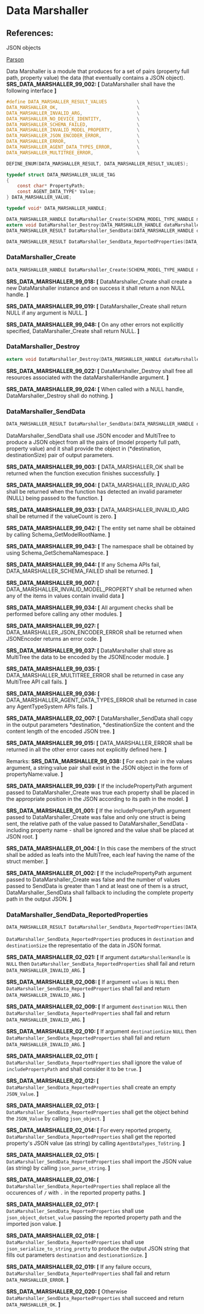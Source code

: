 # Data Marshaller

## References: 
JSON objects

[Parson](https://github.com/kgabis/parson)  


Data Marshaller is a module that produces for a set of pairs (property full path, property value) the data (that eventually contains a JSON object).
**SRS_DATA_MARSHALLER_99_002: [**  DataMarshaller shall have the following interface **]**

```c
#define DATA_MARSHALLER_RESULT_VALUES           \
DATA_MARSHALLER_OK,                             \
DATA_MARSHALLER_INVALID_ARG,                    \
DATA_MARSHALLER_NO_DEVICE_IDENTITY,             \
DATA_MARSHALLER_SCHEMA_FAILED,                  \
DATA_MARSHALLER_INVALID_MODEL_PROPERTY,         \
DATA_MARSHALLER_JSON_ENCODER_ERROR,             \
DATA_MARSHALLER_ERROR,                          \
DATA_MARSHALLER_AGENT_DATA_TYPES_ERROR,         \
DATA_MARSHALLER_MULTITREE_ERROR,                \

DEFINE_ENUM(DATA_MARSHALLER_RESULT, DATA_MARSHALLER_RESULT_VALUES);

typedef struct DATA_MARSHALLER_VALUE_TAG
{
    const char* PropertyPath;
    const AGENT_DATA_TYPE* Value;
} DATA_MARSHALLER_VALUE;

typedef void* DATA_MARSHALLER_HANDLE;

DATA_MARSHALLER_HANDLE DataMarshaller_Create(SCHEMA_MODEL_TYPE_HANDLE modelHandle, bool includePropertyPath);
extern void DataMarshaller_Destroy(DATA_MARSHALLER_HANDLE dataMarshallerHandle);
DATA_MARSHALLER_RESULT DataMarshaller_SendData(DATA_MARSHALLER_HANDLE dataMarshallerHandle, size_t valueCount, const DATA_MARSHALLER_VALUE* values, unsigned char** destination, size_t* destinationSize);

DATA_MARSHALLER_RESULT DataMarshaller_SendData_ReportedProperties(DATA_MARSHALLER_HANDLE dataMarshallerHandle, VECTOR_HANDLE values, unsigned char** destination, size_t* destinationSize);
```

### DataMarshaller_Create
```c
DATA_MARSHALLER_HANDLE DataMarshaller_Create(SCHEMA_MODEL_TYPE_HANDLE modelHandle, bool includePropertyPath)
```

**SRS_DATA_MARSHALLER_99_018: [**  DataMarshaller_Create shall create a new DataMarshaller instance and on success it shall return a non NULL handle. **]**

**SRS_DATA_MARSHALLER_99_019: [**  DataMarshaller_Create shall return NULL if any argument is NULL. **]**

**SRS_DATA_MARSHALLER_99_048: [** On any other errors not explicitly specified, DataMarshaller_Create shall return NULL. **]**

### DataMarshaller_Destroy
```c
extern void DataMarshaller_Destroy(DATA_MARSHALLER_HANDLE dataMarshallerHandle);
```

**SRS_DATA_MARSHALLER_99_022: [**  DataMarshaller_Destroy shall free all resources associated with the dataMarshallerHandle argument. **]**

**SRS_DATA_MARSHALLER_99_024: [**  When called with a NULL handle, DataMarshaller_Destroy shall do nothing. **]**

### DataMarshaller_SendData
```c
DATA_MARSHALLER_RESULT DataMarshaller_SendData(DATA_MARSHALLER_HANDLE dataMarshallerHandle, size_t valueCount, const DATA_MARSHALLER_VALUE* values, unsigned char** destination, size_t* destinationSize)
```

DataMarshaller_SendData shall use JSON encoder and MultiTree to produce a JSON object from all the pairs of (model property full path, property value) and it shall provide the object in (*destination, destinationSize) pair of output parameters.

**SRS_DATA_MARSHALLER_99_003: [**  DATA_MARSHALLER_OK shall be returned when the function execution finishes successfully. **]**

**SRS_DATA_MARSHALLER_99_004: [**  DATA_MARSHALLER_INVALID_ARG shall be returned when the function has detected an invalid parameter (NULL) being passed to the function. **]**

**SRS_DATA_MARSHALLER_99_033: [**  DATA_MARSHALLER_INVALID_ARG shall be returned if the valueCount is zero. **]**

**SRS_DATA_MARSHALLER_99_042: [** The entity set name shall be obtained by calling Schema_GetModelRootName. **]**

**SRS_DATA_MARSHALLER_99_043: [** The namespace shall be obtained by using Schema_GetSchemaNamespace. **]**

**SRS_DATA_MARSHALLER_99_044: [** If any Schema APIs fail, DATA_MARSHALLER_SCHEMA_FAILED shall be returned. **]**

**SRS_DATA_MARSHALLER_99_007: [**  DATA_MARSHALLER_INVALID_MODEL_PROPERTY shall be returned when any of the items in values contain invalid data **]**

**SRS_DATA_MARSHALLER_99_034: [** All argument checks shall be performed before calling any other modules. **]**

**SRS_DATA_MARSHALLER_99_027: [**  DATA_MARSHALLER_JSON_ENCODER_ERROR shall be returned when JSONEncoder returns an error code. **]**

**SRS_DATA_MARSHALLER_99_037: [** DataMarshaller shall store as MultiTree the data to be encoded by the JSONEncoder module. **]**

**SRS_DATA_MARSHALLER_99_035: [** DATA_MARSHALLER_MULTITREE_ERROR shall be returned in case any MultiTree API call fails. **]**

**SRS_DATA_MARSHALLER_99_036: [** DATA_MARSHALLER_AGENT_DATA_TYPES_ERROR shall be returned in case any AgentTypeSystem APIs fails. **]**

**SRS_DATA_MARSHALLER_02_007: [** DataMarshaller_SendData shall copy in the output parameters *destination, *destinationSize the content and the content length of the encoded JSON tree. **]**

**SRS_DATA_MARSHALLER_99_015: [**  DATA_MARSHALLER_ERROR shall be returned in all the other error cases not explicitly defined here. **]**

Remarks:
	**SRS_DATA_MARSHALLER_99_038: [** For each pair in the values argument, a string:value pair shall exist in the JSON object in the form of propertyName:value. **]**

**SRS_DATA_MARSHALLER_99_039: [**  If the includePropertyPath argument passed to DataMarshaller_Create was true each property shall be placed in the appropriate position in the JSON according to its path in the model. **]**


**SRS_DATA_MARSHALLER_01_001: [** If the includePropertyPath argument passed to DataMarshaller_Create was false and only one struct is being sent, the relative path of the value passed to DataMarshaller_SendData - including property name - shall be ignored and the value shall be placed at JSON root. **]**

**SRS_DATA_MARSHALLER_01_004: [** In this case the members of the struct shall be added as leafs into the MultiTree, each leaf having the name of the struct member. **]**

**SRS_DATA_MARSHALLER_01_002: [** If the includePropertyPath argument passed to DataMarshaller_Create was false and the number of values passed to SendData is greater than 1 and at least one of them is a struct, DataMarshaller_SendData shall fallback to  including the complete property path in the output JSON. **]**

### DataMarshaller_SendData_ReportedProperties
```c
DATA_MARSHALLER_RESULT DataMarshaller_SendData_ReportedProperties(DATA_MARSHALLER_HANDLE dataMarshallerHandle, VECTOR_HANDLE values, unsigned char** destination, size_t* destinationSize);
```

`DataMarshaller_SendData_ReportedProperties` produces in `destination` and `destinationSize` the representatio of the data in JSON format.

**SRS_DATA_MARSHALLER_02_021: [** If argument `dataMarshallerHandle` is `NULL` then `DataMarshaller_SendData_ReportedProperties` shall fail and return `DATA_MARSHALLER_INVALID_ARG`. **]**

**SRS_DATA_MARSHALLER_02_008: [** If argument `values` is `NULL` then `DataMarshaller_SendData_ReportedProperties` shall fail and return `DATA_MARSHALLER_INVALID_ARG`. **]**

**SRS_DATA_MARSHALLER_02_009: [** If argument `destination` `NULL` then `DataMarshaller_SendData_ReportedProperties` shall fail and return `DATA_MARSHALLER_INVALID_ARG`. **]**

**SRS_DATA_MARSHALLER_02_010: [** If argument `destinationSize` `NULL` then `DataMarshaller_SendData_ReportedProperties` shall fail and return `DATA_MARSHALLER_INVALID_ARG`. **]**

**SRS_DATA_MARSHALLER_02_011: [** `DataMarshaller_SendData_ReportedProperties` shall ignore the value of `includePropertyPath` and shall consider it to be `true`. **]**

**SRS_DATA_MARSHALLER_02_012: [** `DataMarshaller_SendData_ReportedProperties` shall create an empty `JSON_Value`. **]**

**SRS_DATA_MARSHALLER_02_013: [** `DataMarshaller_SendData_ReportedProperties` shall get the object behind the `JSON_Value` by calling `json_object`. **]**

**SRS_DATA_MARSHALLER_02_014: [** For every reported property, `DataMarshaller_SendData_ReportedProperties` shall get the reported property's JSON value (as string) by calling `AgentDataTypes_ToString`. **]**

**SRS_DATA_MARSHALLER_02_015: [** `DataMarshaller_SendData_ReportedProperties` shall import the JSON value (as string) by calling `json_parse_string`. **]**

**SRS_DATA_MARSHALLER_02_016: [** `DataMarshaller_SendData_ReportedProperties` shall replace all the occurences of `/` with `.` in the reported property paths. **]**

**SRS_DATA_MARSHALLER_02_017: [** `DataMarshaller_SendData_ReportedProperties` shall use `json_object_dotset_value` passing the reported property path and the imported json value. **]**

**SRS_DATA_MARSHALLER_02_018: [** `DataMarshaller_SendData_ReportedProperties` shall use `json_serialize_to_string_pretty` to produce the output JSON string that fills out parameters `destination` and `destionationSize`. **]**

**SRS_DATA_MARSHALLER_02_019: [** If any failure occurs, `DataMarshaller_SendData_ReportedProperties` shall fail and return `DATA_MARSHALLER_ERROR`. **]**

**SRS_DATA_MARSHALLER_02_020: [** Otherwise `DataMarshaller_SendData_ReportedProperties` shall succeed and return `DATA_MARSHALLER_OK`. **]**




